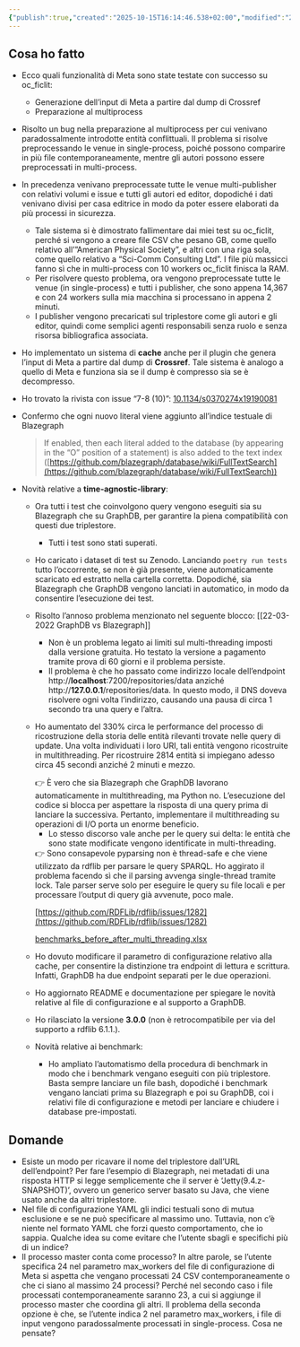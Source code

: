 ```yaml
---
{"publish":true,"created":"2025-10-15T16:14:46.538+02:00","modified":"2022-04-08T12:00:00.000+02:00","cssclasses":""}
---
```



## Cosa ho fatto

- Ecco quali funzionalità di Meta sono state testate con successo su oc_ficlit:
    - Generazione dell’input di Meta a partire dal dump di Crossref
    - Preparazione al multiprocess
- Risolto un bug nella preparazione al multiprocess per cui venivano paradossalmente introdotte entità conflittuali. Il problema si risolve preprocessando le venue in single-process, poiché possono comparire in più file contemporaneamente, mentre gli autori possono essere preprocessati in multi-process.
- In precedenza venivano preprocessate tutte le venue multi-publisher con relativi volumi e issue e tutti gli autori ed editor, dopodiché i dati venivano divisi per casa editrice in modo da poter essere elaborati da più processi in sicurezza.
    - Tale sistema si è dimostrato fallimentare dai miei test su oc_ficlit, perché si vengono a creare file CSV che pesano GB, come quello relativo all’”American Physical Society”, e altri con una riga sola, come quello relativo a “Sci-Comm Consulting Ltd”. I file più massicci fanno sì che in multi-process con 10 workers oc_ficlit finisca la RAM.
    - Per risolvere questo problema, ora vengono preprocessate tutte le venue (in single-process) e tutti i publisher, che sono appena 14,367 e con 24 workers sulla mia macchina si processano in appena 2 minuti.
    - I publisher vengono precaricati sul triplestore come gli autori e gli editor, quindi come semplici agenti responsabili senza ruolo e senza risorsa bibliografica associata.
- Ho implementato un sistema di **cache** anche per il plugin che genera l’input di Meta a partire dal dump di **Crossref**. Tale sistema è analogo a quello di Meta e funziona sia se il dump è compresso sia se è decompresso.
- Ho trovato la rivista con issue “7-8 (10)”: [10.1134/s0370274x19190081](http://doi.org/10.1134/s0370274x19190081)
- Confermo che ogni nuovo literal viene aggiunto all’indice testuale di Blazegraph
    
    > If enabled, then each literal added to the database (by appearing in the “O” position of a statement) is also added to the text index ([https://github.com/blazegraph/database/wiki/FullTextSearch](https://github.com/blazegraph/database/wiki/FullTextSearch))
    > 
- Novità relative a **time-agnostic-library**:
    - Ora tutti i test che coinvolgono query vengono eseguiti sia su Blazegraph che su GraphDB, per garantire la piena compatibilità con questi due triplestore.
        - Tutti i test sono stati superati.
    - Ho caricato i dataset di test su Zenodo. Lanciando `poetry run tests` tutto l’occorrente, se non è già presente, viene automaticamente scaricato ed estratto nella cartella corretta. Dopodiché, sia Blazegraph che GraphDB vengono lanciati in automatico, in modo da consentire l’esecuzione dei test.
    - Risolto l’annoso problema menzionato nel seguente blocco: [[22-03-2022 GraphDB vs Blazegraph]]
        - Non è un problema legato ai limiti sul multi-threading imposti dalla versione gratuita. Ho testato la versione a pagamento tramite prova di 60 giorni e il problema persiste.
        - Il problema è che ho passato come indirizzo locale dell’endpoint http://**localhost**:7200/repositories/data anziché http://**127.0.0.1**/repositories/data. In questo modo, il DNS doveva risolvere ogni volta l’indirizzo, causando una pausa di circa 1 secondo tra una query e l’altra.
    - Ho aumentato del 330% circa le performance del processo di ricostruzione della storia delle entità rilevanti trovate nelle query di update. Una volta individuati i loro URI, tali entità vengono ricostruite in multithreading. Per ricostruire 2814 entità si impiegano adesso circa 45 secondi anziché 2 minuti e mezzo.
        
        <aside>
        👉 È vero che sia Blazegraph che GraphDB lavorano automaticamente in multithreading, ma Python no. L’esecuzione del codice si blocca per aspettare la risposta di una query prima di lanciare la successiva. Pertanto, implementare il multithreading su operazioni di I/O porta un enorme beneficio.
        
        </aside>
        
        - Lo stesso discorso vale anche per le query sui delta: le entità che sono state modificate vengono identificate in multi-threading.
        
        <aside>
        👉 Sono consapevole pyparsing non è thread-safe e che viene utilizzato da rdflib per parsare le query SPARQL. Ho aggirato il problema facendo sì che il parsing avvenga single-thread tramite lock. Tale parser serve solo per eseguire le query su file locali e per processare l’output di query già avvenute, poco male.
        
        </aside>
        
        [https://github.com/RDFLib/rdflib/issues/1282](https://github.com/RDFLib/rdflib/issues/1282)
        
        [benchmarks_before_after_multi_threading.xlsx](08-04-2022%20Time-agnostic-library%20+300%25%207ac33a7161ba4cdfa13ff8d639cdec4c/benchmarks_before_after_multi_threading.xlsx)
        
    - Ho dovuto modificare il parametro di configurazione relativo alla cache, per consentire la distinzione tra endpoint di lettura e scrittura. Infatti, GraphDB ha due endpoint separati per le due operazioni.
    - Ho aggiornato README e documentazione per spiegare le novità relative al file di configurazione e al supporto a GraphDB.
    - Ho rilasciato la versione **3.0.0** (non è retrocompatibile per via del supporto a rdflib 6.1.1.).
    - Novità relative ai benchmark:
        - Ho ampliato l’automatismo della procedura di benchmark in modo che i benchmark vengano eseguiti con più triplestore. Basta sempre lanciare un file bash, dopodiché i benchmark vengano lanciati prima su Blazegraph e poi su GraphDB, coi i relativi file di configurazione e metodi per lanciare e chiudere i database pre-impostati.

## Domande

- Esiste un modo per ricavare il nome del triplestore dall’URL dell’endpoint? Per fare l’esempio di Blazegraph, nei metadati di una risposta HTTP si legge semplicemente che il server è ‘Jetty(9.4.z-SNAPSHOT)’, ovvero un generico server basato su Java, che viene usato anche da altri triplestore.
- Nel file di configurazione YAML gli indici testuali sono di mutua esclusione e se ne può specificare al massimo uno. Tuttavia, non c’è niente nel formato YAML che forzi questo comportamento, che io sappia. Qualche idea su come evitare che l’utente sbagli e specifichi più di un indice?
- Il processo master conta come processo? In altre parole, se l’utente specifica 24 nel parametro max_workers del file di configurazione di Meta si aspetta che vengano processati 24 CSV contemporaneamente o che ci siano al massimo 24 processi? Perché nel secondo caso i file processati contemporaneamente saranno 23, a cui si aggiunge il processo master che coordina gli altri. Il problema della seconda opzione è che, se l’utente indica 2 nel parametro max_workers, i file di input vengono paradossalmente processati in single-process. Cosa ne pensate?